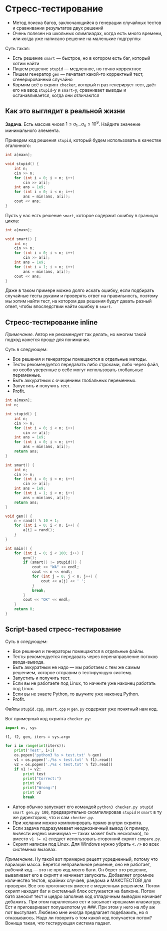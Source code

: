 
# Стресс-тестирование

* Метод поиска багов, заключающийся в генерации случайных тестов и сравнивании результатов двух решений
* Очень полезен на школьных олимпиадах, когда есть много времени, или когда уже написано решение на маленькие подгруппы

Суть такая:

* Есть решение `smart` — быстрое, но в котором есть баг, который хотим найти
* Пишем решение `stupid` — медленное, но точно корректное
* Пишем генератор `gen` — печатает какой-то корректный тест, сгенерированный случайно
* Кормим всё в скрипт `checker`, который n раз генерирует тест, даёт его на ввод `stupid`-у и `smart`-у, сравнивает выводы и останавливается, когда они отличаются

## Как это выглядит в реальной жизни

**Задача**. Есть массив чисел $1 \le a_1 ... a_n \le 10^9$. Найдите значение минимального элемента.

Приведем код решения `stupid`, который будем использовать в качестве эталонного:

```c++
int a[maxn];

void stupid() {
    int n;
    cin >> n;
    for (int i = 0; i < n; i++) 
        cin >> a[i];
    int ans = 1e9;
    for (int i = 0; i < n; i++) 
        ans = min(ans, a[i]);
    cout << ans;
}
```

Пусть у нас есть решение `smart`, которое содержит ошибку в границах цикла:

```c++
int a[maxn];

void smart() {
    int n;
    cin >> n;
    for (int i = 0; i < n; i++) 
        cin >> a[i];
    int ans = 1e9;
    for (int i = 1; i < n; i++) 
        ans = min(ans, a[i]);
    cout << ans;
}
```

Даже в таком примере можно долго искать ошибку, если подбирать случайные тесты руками и проверять ответ на правильность, поэтому мы хотим найти тест, на котором два решения будут давать разный ответ, чтобы впоследствии найти ошибку в `smart`.

## Стресс-тестирование inline

*Примечание*. Автор не рекомендует так делать, но многим такой подход кажется проще для понимания.

Суть в следующем:

* Все решения и генераторы помещаются в отдельные методы.
* Тесты рекомендуется передавать либо строками, либо через файл, но особо уверенные в себе могут использовать глобальные переменные.
* Быть аккуратным с очищением глобальных переменных.
* Запустить и получить тест.
* Profit.

``` c++
int a[maxn];
int n;

int stupid() {
    int n;
    cin >> n;
    for (int i = 0; i < n; i++) 
        cin >> a[i];
    int ans = 1e9;
    for (int i = 0; i < n; i++) 
        ans = min(ans, a[i]);
    return ans;
}

int smart() {
    int n;
    cin >> n;
    for (int i = 0; i < n; i++) 
        cin >> a[i];
    int ans = 1e9;
    for (int i = 1; i < n; i++) 
        ans = min(ans, a[i]);
    return ans;
}

void gen() {
    n = rand() % 10 + 1;
    for (int i = 0; i < n; i++) {
        a[i] = rand();
    }
}

int main() {
    for (int i = 0; i < 100; i++) {
        gen();
        if (smart() != stupid()) {
            cout << "WA" << endl;
            cout << n << endl;
            for (int j = 0; j < n; j++) {
                cout << a[j] << ' ';
            }
            break;
        }
        cout << "OK" << endl;
    }
    return 0;
}

```

## Script-based стресс-тестирование

Суть в следующем:

* Все решения и генераторы помещаются в отдельные файлы.
* Тесты рекомендуется передавать через перенаправление потоков ввода-вывода.
* Быть аккуратным не надо — мы работаем с тем же самым решением, которое отправим в тестирующую систему.
* Запустить и получить тест.
* Если вы не работаете под Linux, то начните уже наконец работать под Linux.
* Если вы не знаете Python, то выучите уже наконец Python.
* Profit.

Файлы `stupid.cpp`, `smart.cpp` и `gen.py` содержат уже понятный нам код.

Вот примерный код скрипта `checker.py`:

```python
import os, sys

f1, f2, gen, iters = sys.argv

for i in range(int(iters)):
    print('Test', i+1)
    os.popen('python3 %s > test.txt' % gen)
    v1 = os.popen('./%s < test.txt' % f1).read()
    v2 = os.popen('./%s < test.txt' % f2).read()
    if v1 != v2:
        print test
        print("Correct:")
        print v1
        print("Wrong:")
        print v2
        break
```

* Автор обычно запускает его командой `python3 checker.py stupid smart gen.py 100`, предварительно скомпилировав `stupid` и `smart` в ту же директорию, что и сам `checker.py`.
* При желании можно компилировать прямо внутри скрипта.
* Если задача подразумевает неоднозначный вывод (к примеру, вывести индекс минимума — таких может быть несколько), то вместо `v1 != v2` следует использовать сторонний скрипт `compare.py`.
* Скрипт написан под Linux. Для Windows нужно убрать «`./`» во всех системных вызовах.

*Примечание*. Ну такой вот примерно рецепт усредненный, потому что вариаций масса. Берется неправильное решение, оно не работает, рабочий код — это не про код моего бати. Он берет это решение, вываливает его в скрипт и начинает запускать. Добавляет огромное количество тестов, крайних случаев, рандома и МАКСТЕСТОВ! для проверки. Все это прогоняется вместе с медленным решением. Потом скрипт находит баг и системный блок остужается на балконе. Потом батя заносит тест и щедро заполнив код отладочным выводом начинает дебажить. При этом параллельно ест и засыпает крошками клавиатуру. Ест и приговаривает полушепотом ух ###. При этом у него на лбу аж пот выступает. Любезно мне иногда предлагает подебажить, но я отказываюсь. Надо ли говорить о том какой код получается потом? Вонища такая, что тестирующая система падает.